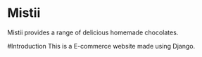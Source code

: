 # Mistii
Mistii provides a range of delicious homemade chocolates.

#Introduction
This is a E-commerce website made using Django.
